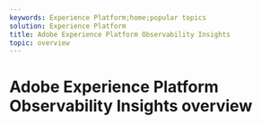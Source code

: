 ```yaml
---
keywords: Experience Platform;home;popular topics
solution: Experience Platform
title: Adobe Experience Platform Observability Insights
topic: overview
---
```


# Adobe Experience Platform Observability Insights overview